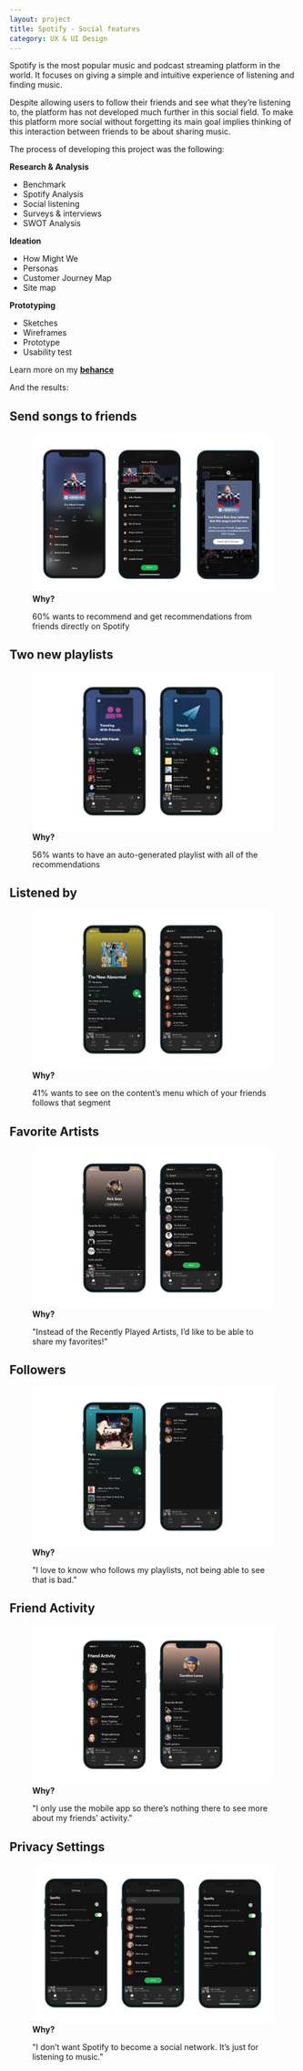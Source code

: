 ```yaml
---
layout: project
title: Spotify - Social features
category: UX & UI Design
---
```


<p>Spotify is the most popular music and podcast streaming platform in the world. It focuses on giving a simple and intuitive experience of listening and finding music.</p>

<p>Despite allowing users to follow their friends and see what they’re listening to, the platform has not developed much further in this social field. To make this platform more social without forgetting its main goal implies thinking of this interaction between friends to be about sharing music.</p>

<p>The process of developing this project was the following:</p>

<section class="grid">
    <div class="grid-1">
        <strong>Research & Analysis</strong>
        <ul>
            <li>Benchmark</li>
            <li>Spotify Analysis</li>
            <li>Social listening</li>
            <li>Surveys & interviews</li>
            <li>SWOT Analysis</li>
        </ul>
    </div>
    <div class="grid-2">
        <strong>Ideation</strong>
        <ul>
            <li>How Might We</li>
            <li>Personas</li>
            <li>Customer Journey Map</li>
            <li>Site map</li>
        </ul>
    </div>
    <div class="grid-3">
        <strong>Prototyping</strong>
        <ul>
            <li>Sketches</li>
            <li>Wireframes</li>
            <li>Prototype</li>
            <li>Usability test</li>
        </ul>
    </div>
</section>

<p>Learn more on my <strong><a href="https://www.behance.net/gallery/111862181/New-social-features-on-Spotify-Concept" target="_blank" title="My project on behance">behance</a></strong></p>

<p>And the results:</p>

<article class="spotify">
    <h2>Send songs to friends</h2>
    <figure>
        <img src="assets/img/sendsongs.png" alt="Send songs to friends on Spotify">
        <figcaption>
            <strong>Why?</strong>
            <p>60% wants to recommend and get recommendations from friends directly on Spotify</p>
        </figcaption>
    </figure>
</article>

<article class="spotify">
    <h2>Two new playlists</h2>
    <figure>
        <img src="assets/img/newplaylists.png" alt="Two new automatic playlists">
        <figcaption>
            <strong>Why?</strong>
            <p>56% wants to have an auto-generated playlist with all of the recommendations</p>
        </figcaption>
    </figure>
</article>

<article class="spotify">
    <h2>Listened by</h2>
    <figure>
        <img src="assets/img/listenedby.png" alt="Listened by">
        <figcaption>
            <strong>Why?</strong>
            <p>41% wants to see on the content’s menu which of your friends follows that segment</p>
        </figcaption>
    </figure>
</article>

<article class="spotify">
    <h2>Favorite Artists</h2>
    <figure>
        <img src="assets/img/favorites.png" alt="Favorite Artists">
        <figcaption>
            <strong>Why?</strong>
            <p>"Instead of the Recently Played Artists, I’d like to be able to share my favorites!"</p>
        </figcaption>
    </figure>
</article>

<article class="spotify">
    <h2>Followers</h2>
    <figure>
        <img src="assets/img/followers.png" alt="Followers">
        <figcaption>
            <strong>Why?</strong>
            <p>"I love to know who follows my playlists, not being able to see that is bad."</p>
        </figcaption>
    </figure>
</article>

<article class="spotify">
    <h2>Friend Activity</h2>
    <figure>
        <img src="assets/img/friends.png" alt="Friend Activity on mobile">
        <figcaption>
            <strong>Why?</strong>
            <p>"I only use the mobile app so there’s nothing there to see more about my friends’ activity."</p>
        </figcaption>
    </figure>
</article>

<article class="spotify">
    <h2>Privacy Settings</h2>
    <figure>
        <img src="assets/img/privacy.png" alt="Privacy Settings">
        <figcaption>
            <strong>Why?</strong>
            <p>"I don’t want Spotify to become a social network. It’s just for listening to music."</p>
        </figcaption>
    </figure>
</article>
